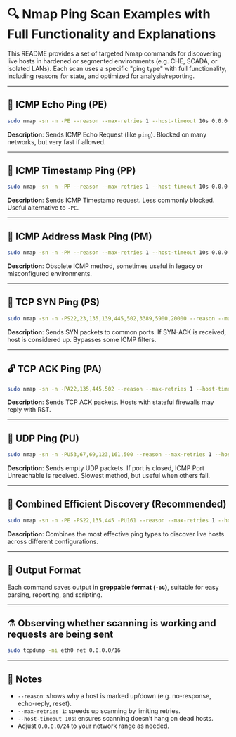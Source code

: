 
# 🔍 Nmap Ping Scan Examples with Full Functionality and Explanations

This README provides a set of targeted Nmap commands for discovering live hosts in hardened or segmented environments (e.g. CHE, SCADA, or isolated LANs). Each scan uses a specific "ping type" with full functionality, including reasons for state, and optimized for analysis/reporting.

---

## 🧪 ICMP Echo Ping (PE)
```bash
sudo nmap -sn -n -PE --reason --max-retries 1 --host-timeout 10s 0.0.0.0/24 -oG icmp_pe.gnmap
```
**Description**: Sends ICMP Echo Request (like `ping`). Blocked on many networks, but very fast if allowed.

---

## 📡 ICMP Timestamp Ping (PP)
```bash
sudo nmap -sn -n -PP --reason --max-retries 1 --host-timeout 10s 0.0.0.0/24 -oG icmp_pp.gnmap
```
**Description**: Sends ICMP Timestamp request. Less commonly blocked. Useful alternative to `-PE`.

---

## 📎 ICMP Address Mask Ping (PM)
```bash
sudo nmap -sn -n -PM --reason --max-retries 1 --host-timeout 10s 0.0.0.0/24 -oG icmp_pm.gnmap
```
**Description**: Obsolete ICMP method, sometimes useful in legacy or misconfigured environments.

---

## 🔗 TCP SYN Ping (PS)
```bash
sudo nmap -sn -n -PS22,23,135,139,445,502,3389,5900,20000 --reason --max-retries 1 --host-timeout 10s 0.0.0.0/24 -oG tcp_syn.gnmap
```
**Description**: Sends SYN packets to common ports. If SYN-ACK is received, host is considered up. Bypasses some ICMP filters.

---

## 🔓 TCP ACK Ping (PA)
```bash
sudo nmap -sn -n -PA22,135,445,502 --reason --max-retries 1 --host-timeout 10s 0.0.0.0/24 -oG tcp_ack.gnmap
```
**Description**: Sends TCP ACK packets. Hosts with stateful firewalls may reply with RST.

---

## 🧬 UDP Ping (PU)
```bash
sudo nmap -sn -n -PU53,67,69,123,161,500 --reason --max-retries 1 --host-timeout 10s 0.0.0.0/24 -oG udp_ping.gnmap
```
**Description**: Sends empty UDP packets. If port is closed, ICMP Port Unreachable is received. Slowest method, but useful when others fail.

---

## 🧰 Combined Efficient Discovery (Recommended)
```bash
sudo nmap -sn -n -PE -PS22,135,445 -PU161 --reason --max-retries 1 --host-timeout 10s 0.0.0.0/24 -oG discovery_combo.gnmap
```
**Description**: Combines the most effective ping types to discover live hosts across different configurations.

---

## 📄 Output Format
Each command saves output in **greppable format (`-oG`)**, suitable for easy parsing, reporting, and scripting.

---

## ⚗️ Observing whether scanning is working and requests are being sent
```bash
sudo tcpdump -ni eth0 net 0.0.0.0/16

```

---

## 📌 Notes
- `--reason`: shows why a host is marked up/down (e.g. no-response, echo-reply, reset).
- `--max-retries 1`: speeds up scanning by limiting retries.
- `--host-timeout 10s`: ensures scanning doesn’t hang on dead hosts.
- Adjust `0.0.0.0/24` to your network range as needed.

